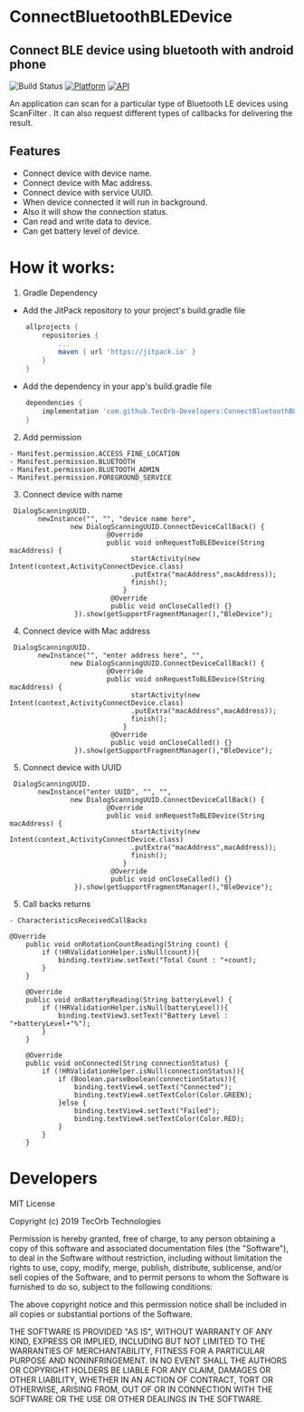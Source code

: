 # ConnectBluetoothBLEDevice
## Connect BLE device using bluetooth with android phone

![Build Status](https://travis-ci.org/joemccann/dillinger.svg?branch=master)
[![Platform](https://img.shields.io/badge/platform-android-green.svg)](http://developer.android.com/index.html)
[![API](https://img.shields.io/badge/API-23%2B-brightgreen.svg?style=flat)](https://android-arsenal.com/api?level=23)


An application can scan for a particular type of Bluetooth LE devices using ScanFilter . 
It can also request different types of callbacks for delivering the result.

## Features

- Connect device with device name.
- Connect device with Mac address.
- Connect device with service UUID.
- When device connected it will run in background.
- Also it will show the connection status.
- Can read and write data to device.
- Can get battery level of device.


# How it works:

1. Gradle Dependency

- Add the JitPack repository to your project's build.gradle file

```groovy
    allprojects {
        repositories {
            ...
    	    maven { url 'https://jitpack.io' }
        }
    }
```
- Add the dependency in your app's build.gradle file

```groovy
    dependencies {
        implementation 'com.github.TecOrb-Developers:ConnectBluetoothBLEDevice:0.1.0'
    }
```

2. Add permission 
```
- Manifest.permission.ACCESS_FINE_LOCATION
- Manifest.permission.BLUETOOTH
- Manifest.permission.BLUETOOTH_ADMIN
- Manifest.permission.FOREGROUND_SERVICE
```

3. Connect device with name
```
 DialogScanningUUID.
       newInstance("", "", "device name here", 
               new DialogScanningUUID.ConnectDeviceCallBack() {
                        @Override
                        public void onRequestToBLEDevice(String macAddress) {
                              startActivity(new Intent(context,ActivityConnectDevice.class)
                              .putExtra("macAddress",macAddress));
                              finish();
                            }
                         @Override
                         public void onCloseCalled() {}
                }).show(getSupportFragmentManager(),"BleDevice");
```
4. Connect device with Mac address
```
 DialogScanningUUID.
       newInstance("", "enter address here", "", 
               new DialogScanningUUID.ConnectDeviceCallBack() {
                        @Override
                        public void onRequestToBLEDevice(String macAddress) {
                              startActivity(new Intent(context,ActivityConnectDevice.class)
                              .putExtra("macAddress",macAddress));
                              finish();
                            }
                         @Override
                         public void onCloseCalled() {}
                }).show(getSupportFragmentManager(),"BleDevice");
```
5. Connect device with UUID
```
 DialogScanningUUID.
       newInstance("enter UUID", "", "", 
               new DialogScanningUUID.ConnectDeviceCallBack() {
                        @Override
                        public void onRequestToBLEDevice(String macAddress) {
                              startActivity(new Intent(context,ActivityConnectDevice.class)
                              .putExtra("macAddress",macAddress));
                              finish();
                            }
                         @Override
                         public void onCloseCalled() {}
                }).show(getSupportFragmentManager(),"BleDevice");
```

5. Call backs returns
```
- CharacteristicsReceivedCallBacks

@Override
    public void onRotationCountReading(String count) {
        if (!HRValidationHelper.isNull(count)){
            binding.textView.setText("Total Count : "+count);
        }
    }

    @Override
    public void onBatteryReading(String batteryLevel) {
        if (!HRValidationHelper.isNull(batteryLevel)){
            binding.textView3.setText("Battery Level : "+batteryLevel+"%");
        }
    }

    @Override
    public void onConnected(String connectionStatus) {
        if (!HRValidationHelper.isNull(connectionStatus)){
            if (Boolean.parseBoolean(connectionStatus)){
                binding.textView4.setText("Connected");
                binding.textView4.setTextColor(Color.GREEN);
            }else {
                binding.textView4.setText("Failed");
                binding.textView4.setTextColor(Color.RED);
            }
        }
    }

```
 
# Developers

MIT License

Copyright (c) 2019 TecOrb Technologies

Permission is hereby granted, free of charge, to any person obtaining a copy
of this software and associated documentation files (the "Software"), to deal
in the Software without restriction, including without limitation the rights
to use, copy, modify, merge, publish, distribute, sublicense, and/or sell
copies of the Software, and to permit persons to whom the Software is
furnished to do so, subject to the following conditions:

The above copyright notice and this permission notice shall be included in all
copies or substantial portions of the Software.

THE SOFTWARE IS PROVIDED "AS IS", WITHOUT WARRANTY OF ANY KIND, EXPRESS OR
IMPLIED, INCLUDING BUT NOT LIMITED TO THE WARRANTIES OF MERCHANTABILITY,
FITNESS FOR A PARTICULAR PURPOSE AND NONINFRINGEMENT. IN NO EVENT SHALL THE
AUTHORS OR COPYRIGHT HOLDERS BE LIABLE FOR ANY CLAIM, DAMAGES OR OTHER
LIABILITY, WHETHER IN AN ACTION OF CONTRACT, TORT OR OTHERWISE, ARISING FROM,
OUT OF OR IN CONNECTION WITH THE SOFTWARE OR THE USE OR OTHER DEALINGS IN THE
SOFTWARE.
